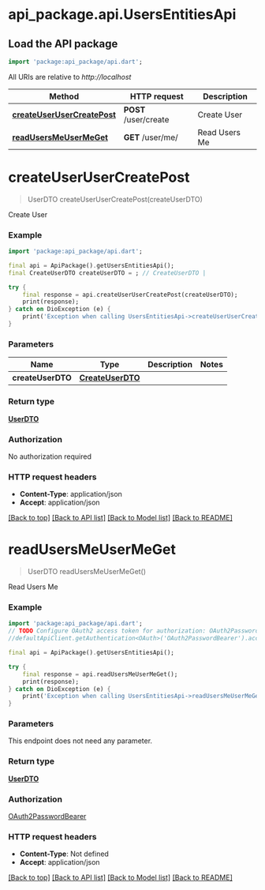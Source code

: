 # api_package.api.UsersEntitiesApi

## Load the API package
```dart
import 'package:api_package/api.dart';
```

All URIs are relative to *http://localhost*

Method | HTTP request | Description
------------- | ------------- | -------------
[**createUserUserCreatePost**](UsersEntitiesApi.md#createuserusercreatepost) | **POST** /user/create | Create User
[**readUsersMeUserMeGet**](UsersEntitiesApi.md#readusersmeusermeget) | **GET** /user/me/ | Read Users Me


# **createUserUserCreatePost**
> UserDTO createUserUserCreatePost(createUserDTO)

Create User

### Example
```dart
import 'package:api_package/api.dart';

final api = ApiPackage().getUsersEntitiesApi();
final CreateUserDTO createUserDTO = ; // CreateUserDTO | 

try {
    final response = api.createUserUserCreatePost(createUserDTO);
    print(response);
} catch on DioException (e) {
    print('Exception when calling UsersEntitiesApi->createUserUserCreatePost: $e\n');
}
```

### Parameters

Name | Type | Description  | Notes
------------- | ------------- | ------------- | -------------
 **createUserDTO** | [**CreateUserDTO**](CreateUserDTO.md)|  | 

### Return type

[**UserDTO**](UserDTO.md)

### Authorization

No authorization required

### HTTP request headers

 - **Content-Type**: application/json
 - **Accept**: application/json

[[Back to top]](#) [[Back to API list]](../README.md#documentation-for-api-endpoints) [[Back to Model list]](../README.md#documentation-for-models) [[Back to README]](../README.md)

# **readUsersMeUserMeGet**
> UserDTO readUsersMeUserMeGet()

Read Users Me

### Example
```dart
import 'package:api_package/api.dart';
// TODO Configure OAuth2 access token for authorization: OAuth2PasswordBearer
//defaultApiClient.getAuthentication<OAuth>('OAuth2PasswordBearer').accessToken = 'YOUR_ACCESS_TOKEN';

final api = ApiPackage().getUsersEntitiesApi();

try {
    final response = api.readUsersMeUserMeGet();
    print(response);
} catch on DioException (e) {
    print('Exception when calling UsersEntitiesApi->readUsersMeUserMeGet: $e\n');
}
```

### Parameters
This endpoint does not need any parameter.

### Return type

[**UserDTO**](UserDTO.md)

### Authorization

[OAuth2PasswordBearer](../README.md#OAuth2PasswordBearer)

### HTTP request headers

 - **Content-Type**: Not defined
 - **Accept**: application/json

[[Back to top]](#) [[Back to API list]](../README.md#documentation-for-api-endpoints) [[Back to Model list]](../README.md#documentation-for-models) [[Back to README]](../README.md)

